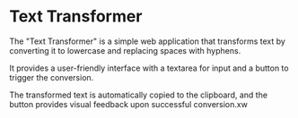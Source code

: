 # Text Transformer

The "Text Transformer" is a simple web application that transforms text by converting it to lowercase and replacing spaces with hyphens.

It provides a user-friendly interface with a textarea for input and a button to trigger the conversion.

The transformed text is automatically copied to the clipboard, and the button provides visual feedback upon successful conversion.xw
